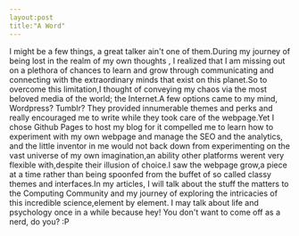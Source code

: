 ```yaml
---
layout:post
title:"A Word"
---
```

I might be a few things, a great talker ain't one of them.During my journey of being lost in the realm of my own thoughts ,
I realized that I am missing out on a plethora of chances to learn and grow through communicating and connecting with the 
extraordinary minds that exist on this planet.So to overcome this limitation,I thought of conveying my chaos via the most 
beloved media of the world; the Internet.A few options came to my mind, Wordpress? Tumblr? They provided innumerable themes 
and perks and really encouraged me to write while they took care of the webpage.Yet I chose Github Pages to host my blog for 
it compelled me to learn how to experiment with my own webpage and manage the SEO and the analytics, and the little inventor 
in me would not back down from experimenting on the vast universe of my own imagination,an ability other platforms werent 
very flexible with,despite their illusion of choice.I saw the webpage grow,a piece at a time rather than being spoonfed 
from the buffet of so called classy themes and interfaces.In my articles, I will talk about the stuff the matters to the
Computing Community and my journey of exploring the intricacies of this incredible science,element by element. 
I may talk about life and psychology once in a while because hey! You don't want to come off as a nerd, do you? :P 
